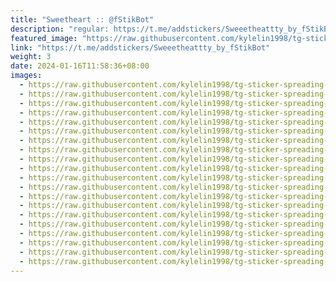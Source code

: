 ```yaml
---
title: "Sweetheart :: @fStikBot"
description: "regular: https://t.me/addstickers/Sweeetheattty_by_fStikBot"
featured_image: "https://raw.githubusercontent.com/kylelin1998/tg-sticker-spreading-worldwide-images/main/img/a4295d64-7c88-4133-a016-d7686a5c50a1.jpg"
link: "https://t.me/addstickers/Sweeetheattty_by_fStikBot"
weight: 3
date: 2024-01-16T11:58:36+08:00
images:
  - https://raw.githubusercontent.com/kylelin1998/tg-sticker-spreading-worldwide-images/main/img/a4295d64-7c88-4133-a016-d7686a5c50a1.jpg
  - https://raw.githubusercontent.com/kylelin1998/tg-sticker-spreading-worldwide-images/main/img/3bcf505a-c503-460b-ae6d-c25ef07fdeba.jpg
  - https://raw.githubusercontent.com/kylelin1998/tg-sticker-spreading-worldwide-images/main/img/189154bd-69c7-4f5f-b05d-b3494941f2cf.jpg
  - https://raw.githubusercontent.com/kylelin1998/tg-sticker-spreading-worldwide-images/main/img/d483ac71-5670-4701-8d3f-dfdfa0bd3943.jpg
  - https://raw.githubusercontent.com/kylelin1998/tg-sticker-spreading-worldwide-images/main/img/2f22640d-0822-450c-84be-1b040e7f441b.jpg
  - https://raw.githubusercontent.com/kylelin1998/tg-sticker-spreading-worldwide-images/main/img/b212c299-717a-4c88-9a5b-95140d675c8b.jpg
  - https://raw.githubusercontent.com/kylelin1998/tg-sticker-spreading-worldwide-images/main/img/3e261164-6e6e-4af6-91d8-daf9f96ce48f.jpg
  - https://raw.githubusercontent.com/kylelin1998/tg-sticker-spreading-worldwide-images/main/img/2d30d81f-9080-42ef-8cfc-eeb7836a2eef.jpg
  - https://raw.githubusercontent.com/kylelin1998/tg-sticker-spreading-worldwide-images/main/img/a7df8955-ff29-4ff9-a5ba-8ae07381ca19.jpg
  - https://raw.githubusercontent.com/kylelin1998/tg-sticker-spreading-worldwide-images/main/img/5038364c-8b78-4cb7-b184-2c51fe7f0819.jpg
  - https://raw.githubusercontent.com/kylelin1998/tg-sticker-spreading-worldwide-images/main/img/0687c3cb-d250-4d4a-be61-1a6647be730f.jpg
  - https://raw.githubusercontent.com/kylelin1998/tg-sticker-spreading-worldwide-images/main/img/2f2bed7c-7689-4ff7-9531-fba6bb53bed8.jpg
  - https://raw.githubusercontent.com/kylelin1998/tg-sticker-spreading-worldwide-images/main/img/3032e41b-66bc-4854-8eba-6ccc63ad9658.jpg
  - https://raw.githubusercontent.com/kylelin1998/tg-sticker-spreading-worldwide-images/main/img/d26f9bae-cd4c-4ad5-b210-9ce92ec53514.jpg
  - https://raw.githubusercontent.com/kylelin1998/tg-sticker-spreading-worldwide-images/main/img/81151972-2e17-4a68-929b-ca63800cf2f3.jpg
  - https://raw.githubusercontent.com/kylelin1998/tg-sticker-spreading-worldwide-images/main/img/6ecaa466-08e1-46d4-81f5-c9a2d1d79f3b.jpg
  - https://raw.githubusercontent.com/kylelin1998/tg-sticker-spreading-worldwide-images/main/img/e000fd2a-234e-4206-8620-cc0628f9db5c.jpg
  - https://raw.githubusercontent.com/kylelin1998/tg-sticker-spreading-worldwide-images/main/img/78c6660d-a6a7-4361-9bd7-e348531669c4.jpg
  - https://raw.githubusercontent.com/kylelin1998/tg-sticker-spreading-worldwide-images/main/img/63bd9ba5-383b-4ab2-92cd-e0973bc17776.jpg
  - https://raw.githubusercontent.com/kylelin1998/tg-sticker-spreading-worldwide-images/main/img/2038dc5a-708e-498e-bb69-e2f9995d266f.jpg
---
```

